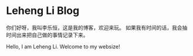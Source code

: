 Leheng Li Blog
========

你们好呀，我叫李乐恒，这是我的博客，欢迎来玩。
如果我有时间的话，我会抽时间出来把自己做的事情记录下来。

Hello, I am Leheng Li. Welcome to my websize! 